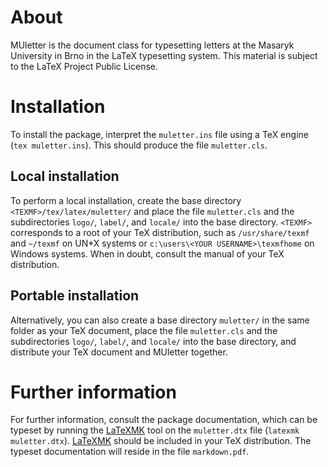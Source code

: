 # About #

MUletter is the document class for typesetting letters at the Masaryk
University in Brno in the LaTeX typesetting system. This material is
subject to the LaTeX Project Public License.

# Installation #

To install the package, interpret the `muletter.ins` file using a TeX
engine (`tex muletter.ins`). This should produce the file
`muletter.cls`.

## Local installation ##

To perform a local installation, create the base directory
`<TEXMF>/tex/latex/muletter/` and place the file `muletter.cls` and the
subdirectories `logo/`, `label/`, and `locale/` into the base directory.
`<TEXMF>` corresponds to a root of your TeX distribution, such as
`/usr/share/texmf` and `~/texmf` on UN\*X systems or
`c:\users\<YOUR USERNAME>\texmfhome` on Windows systems. When in doubt,
consult the manual of your TeX distribution.

## Portable installation ##

Alternatively, you can also create a base directory `muletter/` in the
same folder as your TeX document, place the file `muletter.cls` and the
subdirectories `logo/`, `label/`, and `locale/` into the base directory,
and distribute your TeX document and MUletter together.

# Further information #

For further information, consult the package documentation, which can be
typeset by running the [LaTeXMK][LaTeXMK] tool on the `muletter.dtx` file
(`latexmk muletter.dtx`). [LaTeXMK][LaTeXMK] should be included in your
TeX distribution. The typeset documentation will reside in the file
`markdown.pdf`.

 [LaTeXMK]: https://www.ctan.org/pkg/latexmk/
